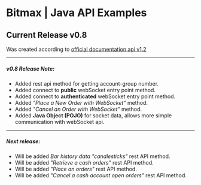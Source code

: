 Bitmax | Java API Examples
==============================================

Current Release v0.8
----------------------------------------------

Was created according to 
[official documentation api v1.2](https://github.com/bitmax-exchange/api-doc/blob/master/bitmax-api-doc-v1.2.md)

----------------------------------------------
##### v0.8 Release Note:
* Added rest api method for getting account-group number.
* Added connect to **public** webSocket entry point method.
* Added connect to **authenticated** webSocket entry point method.
* Added *"Place a New Order with WebSocket"* method.
* Added *"Cancel an Order with WebSocket"* method.
* Added **Java Object (POJO)** for socket data, allows more simple communication with webSocket api.

----------------------------------------------
##### Next release:
* Will be added *Bar history data "candlesticks"* rest API method.
* Will be added *"Retrieve a cash orders"* rest API method.
* Will be added *"Place an orders"* rest API method.
* Will be added *"Cancel a cash account open orders"* rest API method.